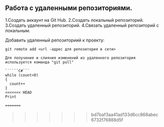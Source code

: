## Работа с удаленными репозиториями.
1.Создать аккаунт на Git Hub.
2.Создать локальный репозиторий.
3.Создать удаленный репозиторий.
4.Связать удаленный репозиторий с локальным.

Добавить удаленный репозиториий к проекту:
``````Bush
git remote add <url -адрес для репозитория в сети>
``````
`````````
Для получения и слияния изменений из удаленного репозитория 
используется команда "git pull"

``````C#```
while (count<0)
{
  count++
}
<<<<<<< HEAD
Print

=======

````````````
>>>>>>> bd7baf3aa41ad133d6cc868abec6732f76888d5f
